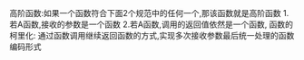 
高阶函数:如果一个函数符合下面2个规范中的任何一个,那该函数就是高阶函数
    1.若A函数,接收的参数是一个函数
    2.若A函数,调用的返回值依然是一个函数,
函数的柯里化:
    通过函数调用继续返回函数的方式,实现多次接收参数最后统一处理的函数编码形式
     